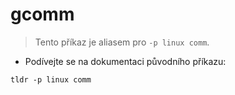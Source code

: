 # gcomm

> Tento příkaz je aliasem pro `-p linux comm`.

- Podívejte se na dokumentaci původního příkazu:

`tldr -p linux comm`
